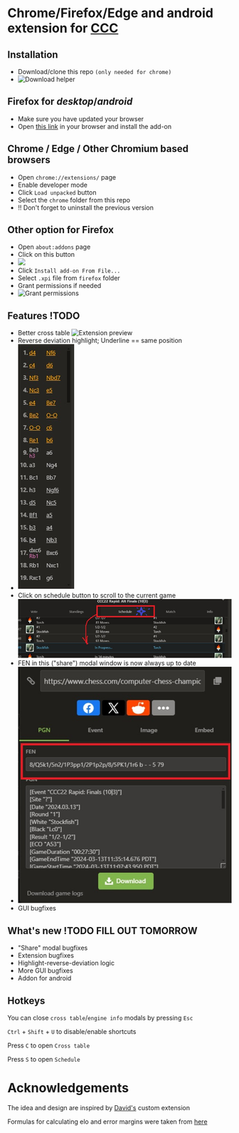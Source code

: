 # Chrome/Firefox/Edge and android extension for [CCC](https://www.chess.com/computer-chess-championship#)

## Installation
- Download/clone this repo `(only needed for chrome)`
- ![Download helper](https://github.com/truekendor/better-ccc-extension/blob/main/img/download.webp)

## Firefox for *desktop*/*android*
- Make sure you have updated your browser
- Open [this link](https://addons.mozilla.org/en-US/firefox/addon/better-ccc/) in your browser and install the add-on


## Chrome / Edge / Other Chromium based browsers
- Open `chrome://extensions/` page
- Enable developer mode
- Click `Load unpacked` button
- Select the `chrome` folder from this repo
- !! Don't forget to uninstall the previous version

## Other option for Firefox
- Open `about:addons` page
- Click on this button
- ![](https://github.com/truekendor/better-ccc-extension/blob/main/img/firefox_where.webp)
- Click `Install add-on From File...`
- Select `.xpi` file from `firefox` folder
- Grant permissions if needed
- ![Grant permissions](https://github.com/truekendor/better-ccc-extension/blob/main/img/grant%20permissions.webp)


## Features !TODO
  - Better cross table ![Extension preview](https://github.com/truekendor/better-ccc-extension/blob/main/img/preview.webp)
  - Reverse deviation highlight; Underline == same position
  - ![deviation](https://github.com/truekendor/better-ccc-extension/blob/new-version-changes/img/preview-highlight.jpg)
  - Click on schedule button to scroll to the current game ![schedule button click](https://github.com/truekendor/better-ccc-extension/blob/new-version-changes/img/schedule-click.jpg)
  - FEN in this ("share") modal window is now always up to date
  - ![](https://github.com/truekendor/better-ccc-extension/blob/new-version-changes/img/share-modal.jpg)
  - GUI bugfixes
 

## What's new !TODO FILL OUT TOMORROW
  - "Share" modal bugfixes
  - Extension bugfixes
  - Highlight-reverse-deviation logic
  - More GUI bugfixes
  - Addon for android

## Hotkeys 

You can close `cross table`/`engine info` modals by pressing `Esc`

`Ctrl` + `Shift` + `U` to disable/enable shortcuts

Press `C` to open `Cross table`

Press `S` to open `Schedule`


# Acknowledgements

The idea and design are inspired by [David's](https://github.com/dav1312) custom extension

Formulas for calculating elo and error margins were taken from [here](https://3dkingdoms.com/chess/elo.htm)
